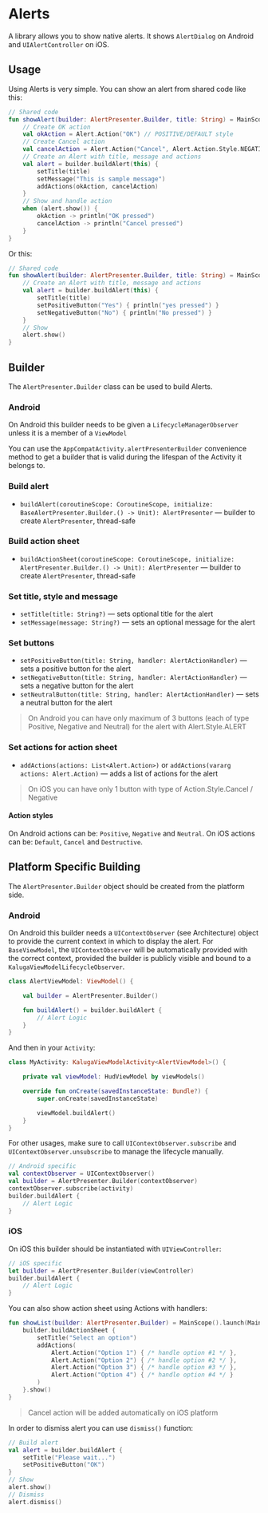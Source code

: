 # Alerts

A library allows you to show native alerts.
It shows `AlertDialog` on Android and `UIAlertController` on iOS.

## Usage

Using Alerts is very simple. You can show an alert from shared code like this:

```kotlin
// Shared code
fun showAlert(builder: AlertPresenter.Builder, title: String) = MainScope().launch {
    // Create OK action
    val okAction = Alert.Action("OK") // POSITIVE/DEFAULT style
    // Create Cancel action
    val cancelAction = Alert.Action("Cancel", Alert.Action.Style.NEGATIVE)
    // Create an Alert with title, message and actions
    val alert = builder.buildAlert(this) {
        setTitle(title)
        setMessage("This is sample message")
        addActions(okAction, cancelAction)
    }
    // Show and handle action
    when (alert.show()) {
        okAction -> println("OK pressed")
        cancelAction -> println("Cancel pressed")
    }
}
```

Or this:

```kotlin
// Shared code
fun showAlert(builder: AlertPresenter.Builder, title: String) = MainScope().launch {
    // Create an Alert with title, message and actions
    val alert = builder.buildAlert(this) {
        setTitle(title)
        setPositiveButton("Yes") { println("yes pressed") }
        setNegativeButton("No") { println("No pressed") }
    }
    // Show
    alert.show()
}
```

## Builder

The `AlertPresenter.Builder` class can be used to build Alerts. 

### Android
On Android this builder needs to be given a `LifecycleManagerObserver` unless it is a member of a `ViewModel` 

You can use the `AppCompatActivity.alertPresenterBuilder` convenience method to get a builder that is valid during the lifespan of the Activity it belongs to.

### Build alert

- `buildAlert(coroutineScope: CoroutineScope, initialize: BaseAlertPresenter.Builder.() -> Unit): AlertPresenter` — builder to create `AlertPresenter`, thread-safe

### Build action sheet

- `buildActionSheet(coroutineScope: CoroutineScope, initialize: AlertPresenter.Builder.() -> Unit): AlertPresenter` — builder to create `AlertPresenter`, thread-safe

### Set title, style and message

- `setTitle(title: String?)` — sets optional title for the alert
- `setMessage(message: String?)` — sets an optional message for the alert

### Set buttons

- `setPositiveButton(title: String, handler: AlertActionHandler)` — sets a positive button for the alert
- `setNegativeButton(title: String, handler: AlertActionHandler)` — sets a negative button for the alert
- `setNeutralButton(title: String, handler: AlertActionHandler)` — sets a neutral button for the alert

> On Android you can have only maximum of 3 buttons (each of type Positive, Negative and Neutral) for the alert with Alert.Style.ALERT

### Set actions for action sheet

- `addActions(actions: List<Alert.Action>)` or `addActions(vararg actions: Alert.Action)` — adds a list of actions for the alert

> On iOS you can have only 1 button with type of Action.Style.Cancel / Negative

#### Action styles

On Android actions can be: `Positive`, `Negative` and `Neutral`.
On iOS actions can be: `Default`, `Cancel` and `Destructive`.

## Platform Specific Building
The `AlertPresenter.Builder` object should be created from the platform side.

### Android
On Android this builder needs a `UIContextObserver` (see Architecture) object to provide the current context in which to display the alert.
For `BaseViewModel`, the `UIContextObserver` will be automatically provided with the correct context, provided the builder is publicly visible and bound to a `KalugaViewModelLifecycleObserver`.

```kotlin
class AlertViewModel: ViewModel() {

    val builder = AlertPresenter.Builder()

    fun buildAlert() = builder.buildAlert {
        // Alert Logic
    }
}
```

And then in your `Activity`:

```kotlin
class MyActivity: KalugaViewModelActivity<AlertViewModel>() {

    private val viewModel: HudViewModel by viewModels()

    override fun onCreate(savedInstanceState: Bundle?) {
        super.onCreate(savedInstanceState)

        viewModel.buildAlert()
    }
}
```

For other usages, make sure to call `UIContextObserver.subscribe` and `UIContextObserver.unsubscribe` to manage the lifecycle manually.

```kotlin
// Android specific
val contextObserver = UIContextObserver()
val builder = AlertPresenter.Builder(contextObserver)
contextObserver.subscribe(activity)
builder.buildAlert {
    // Alert Logic
}
```

### iOS
On iOS this builder should be instantiated with `UIViewController`:

```swift
// iOS specific
let builder = AlertPresenter.Builder(viewController)
builder.buildAlert {
    // Alert Logic
}
```

You can also show action sheet using Actions with handlers:

```kotlin
fun showList(builder: AlertPresenter.Builder) = MainScope().launch(MainQueueDispatcher) {
    builder.buildActionSheet {
        setTitle("Select an option")
        addActions(
            Alert.Action("Option 1") { /* handle option #1 */ },
            Alert.Action("Option 2") { /* handle option #2 */ },
            Alert.Action("Option 3") { /* handle option #3 */ },
            Alert.Action("Option 4") { /* handle option #4 */ }
        )
    }.show()
}
```
> Cancel action will be added automatically on iOS platform

In order to dismiss alert you can use `dismiss()` function:

```kotlin
// Build alert
val alert = builder.buildAlert {
    setTitle("Please wait...")
    setPositiveButton("OK")
}
// Show
alert.show()
// Dismiss
alert.dismiss()
```
